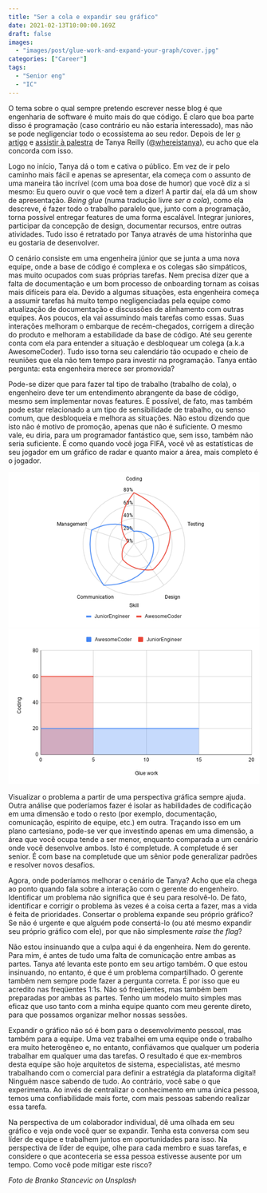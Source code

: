 ```yaml
---
title: "Ser a cola e expandir seu gráfico"
date: 2021-02-13T10:00:00.169Z
draft: false
images:
  - "images/post/glue-work-and-expand-your-graph/cover.jpg"
categories: ["Career"]
tags:
  - "Senior eng"
  - "IC"
---
```


O tema sobre o qual sempre pretendo escrever nesse blog é que engenharia de software é muito mais do que código. É claro que boa parte disso é programação (caso contrário eu não estaria interessado), mas não se pode negligenciar todo o ecossistema ao seu redor. Depois de ler [o artigo](https://noidea.dog/glue) e [assistir à palestra](https://www.youtube.com/watch?v=KClAPipnKqw) de Tanya Reilly ([@whereistanya](https://twitter.com/whereistanya)), eu acho que ela concorda com isso.

Logo no início, Tanya dá o tom e cativa o público. Em vez de ir pelo caminho mais fácil e apenas se apresentar, ela começa com o assunto de uma maneira tão incrível (com uma boa dose de humor) que você diz a si mesmo: Eu quero ouvir o que você tem a dizer! A partir daí, ela dá um show de apresentação.
_Being glue_ (numa tradução livre _ser a cola_), como ela descreve, é fazer todo o trabalho paralelo que, junto com a programação, torna possível entregar features de uma forma escalável. Integrar juniores, participar da concepção de design, documentar recursos, entre outras atividades. Tudo isso é retratado por Tanya através de uma historinha que eu gostaria de desenvolver.

O cenário consiste em uma engenheira júnior que se junta a uma nova equipe, onde a base de código é complexa e os colegas são simpáticos, mas muito ocupados com suas próprias tarefas. Nem precisa dizer que a falta de documentação e um bom processo de onboarding tornam as coisas mais difíceis para ela. Devido a algumas situações, esta engenheira começa a assumir tarefas há muito tempo negligenciadas pela equipe como atualização de documentação e discussões de alinhamento com outras equipes. Aos poucos, ela vai assumindo mais tarefas como essas. Suas interações melhoram o embarque de recém-chegados, corrigem a direção do produto e melhoram a estabilidade da base de código.
Até seu gerente conta com ela para entender a situação e desbloquear um colega (a.k.a AwesomeCoder). Tudo isso torna seu calendário tão ocupado e cheio de reuniões que ela não tem tempo para investir na programação. Tanya então pergunta: esta engenheira merece ser promovida?

Pode-se dizer que para fazer tal tipo de trabalho (trabalho de cola), o engenheiro deve ter um entendimento abrangente da base de código, mesmo sem implementar novas features. É possível, de fato, mas também pode estar relacionado a um tipo de sensibilidade de trabalho, ou senso comum, que desbloqueia e melhora as situações. Não estou dizendo que isto não é motivo de promoção, apenas que não é suficiente. O mesmo vale, eu diria, para um programador fantástico que, sem isso, também não seria suficiente. É como quando você joga FIFA, você vê as estatísticas de seu jogador em um gráfico de radar e quanto maior a área, mais completo é o jogador.

![Radar de habilidades](radar-chart.png "Radar de habilidades")
![Plano cartesiano](cartesian-chart.png "Plano cartesiano de habilidades")

Visualizar o problema a partir de uma perspectiva gráfica sempre ajuda. Outra análise que poderíamos fazer é isolar as habilidades de codificação em uma dimensão e todo o resto (por exemplo, documentação, comunicação, espírito de equipe, etc.) em outra. Traçando isso em um plano cartesiano, pode-se ver que investindo apenas em uma dimensão, a área que você ocupa tende a ser menor, enquanto comparada a um cenário onde você desenvolve ambos. Isto é completude. A completude é ser senior. É com base na completude que um sênior pode generalizar padrões e resolver novos desafios.

Agora, onde poderíamos melhorar o cenário de Tanya? Acho que ela chega ao ponto quando fala sobre a interação com o gerente do engenheiro. Identificar um problema não significa que é seu para resolvê-lo. De fato, identificar e corrigir o problema às vezes é a coisa certa a fazer, mas a vida é feita de prioridades. Consertar o problema expande seu próprio gráfico? Se não é urgente e que alguém pode consertá-lo (ou até mesmo expandir seu próprio gráfico com ele), por que não simplesmente _raise the flag_?

Não estou insinuando que a culpa aqui é da engenheira. Nem do gerente. Para mim, é antes de tudo uma falta de comunicação entre ambas as partes. Tanya até levanta este ponto em seu artigo também. O que estou insinuando, no entanto, é que é um problema compartilhado. O gerente também nem sempre pode fazer a pergunta correta. É por isso que eu acredito nas freqüentes 1:1s. Não só freqüentes, mas também bem preparadas por ambas as partes. Tenho um modelo muito simples mas eficaz que uso tanto com a minha equipe quanto com meu gerente direto, para que possamos organizar melhor nossas sessões.

Expandir o gráfico não só é bom para o desenvolvimento pessoal, mas também para a equipe. Uma vez trabalhei em uma equipe onde o trabalho era muito heterogêneo e, no entanto, confiávamos que qualquer um poderia trabalhar em qualquer uma das tarefas. O resultado é que ex-membros desta equipe são hoje arquitetos de sistema, especialistas, até mesmo trabalhando com o comercial para definir a estratégia da plataforma digital! Ninguém nasce sabendo de tudo. Ao contrário, você sabe o que experimenta. Ao invés de centralizar o conhecimento em uma única pessoa, temos uma confiabilidade mais forte, com mais pessoas sabendo realizar essa tarefa.

Na perspectiva de um colaborador individual, dê uma olhada em seu gráfico e veja onde você quer se expandir. Tenha esta conversa com seu líder de equipe e trabalhem juntos em oportunidades para isso. Na perspectiva de líder de equipe, olhe para cada membro e suas tarefas, e considere o que aconteceria se essa pessoa estivesse ausente por um tempo. Como você pode mitigar este risco?

_Foto de Branko Stancevic on Unsplash_

